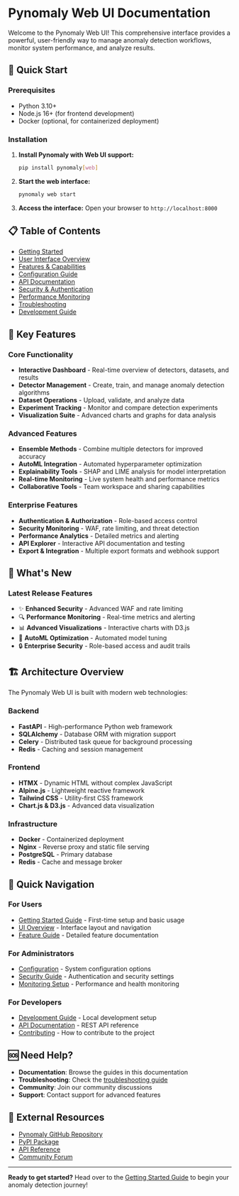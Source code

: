 # Pynomaly Web UI Documentation

Welcome to the Pynomaly Web UI! This comprehensive interface provides a powerful, user-friendly way to manage anomaly detection workflows, monitor system performance, and analyze results.

## 🚀 Quick Start

### Prerequisites
- Python 3.10+
- Node.js 16+ (for frontend development)
- Docker (optional, for containerized deployment)

### Installation

1. **Install Pynomaly with Web UI support:**
   ```bash
   pip install pynomaly[web]
   ```

2. **Start the web interface:**
   ```bash
   pynomaly web start
   ```

3. **Access the interface:**
   Open your browser to `http://localhost:8000`

## 📋 Table of Contents

- [Getting Started](./getting-started.md)
- [User Interface Overview](./ui-overview.md)
- [Features & Capabilities](./features.md)
- [Configuration Guide](./configuration.md)
- [API Documentation](./api.md)
- [Security & Authentication](./security.md)
- [Performance Monitoring](./monitoring.md)
- [Troubleshooting](./troubleshooting.md)
- [Development Guide](./development.md)

## 🎯 Key Features

### Core Functionality
- **Interactive Dashboard** - Real-time overview of detectors, datasets, and results
- **Detector Management** - Create, train, and manage anomaly detection algorithms
- **Dataset Operations** - Upload, validate, and analyze data
- **Experiment Tracking** - Monitor and compare detection experiments
- **Visualization Suite** - Advanced charts and graphs for data analysis

### Advanced Features
- **Ensemble Methods** - Combine multiple detectors for improved accuracy
- **AutoML Integration** - Automated hyperparameter optimization
- **Explainability Tools** - SHAP and LIME analysis for model interpretation
- **Real-time Monitoring** - Live system health and performance metrics
- **Collaborative Tools** - Team workspace and sharing capabilities

### Enterprise Features
- **Authentication & Authorization** - Role-based access control
- **Security Monitoring** - WAF, rate limiting, and threat detection
- **Performance Analytics** - Detailed metrics and alerting
- **API Explorer** - Interactive API documentation and testing
- **Export & Integration** - Multiple export formats and webhook support

## 🌟 What's New

### Latest Release Features
- ✨ **Enhanced Security** - Advanced WAF and rate limiting
- 🔍 **Performance Monitoring** - Real-time metrics and alerting
- 📊 **Advanced Visualizations** - Interactive charts with D3.js
- 🤖 **AutoML Optimization** - Automated model tuning
- 🔒 **Enterprise Security** - Role-based access and audit trails

## 🏗️ Architecture Overview

The Pynomaly Web UI is built with modern web technologies:

### Backend
- **FastAPI** - High-performance Python web framework
- **SQLAlchemy** - Database ORM with migration support
- **Celery** - Distributed task queue for background processing
- **Redis** - Caching and session management

### Frontend
- **HTMX** - Dynamic HTML without complex JavaScript
- **Alpine.js** - Lightweight reactive framework
- **Tailwind CSS** - Utility-first CSS framework
- **Chart.js & D3.js** - Advanced data visualization

### Infrastructure
- **Docker** - Containerized deployment
- **Nginx** - Reverse proxy and static file serving
- **PostgreSQL** - Primary database
- **Redis** - Cache and message broker

## 📖 Quick Navigation

### For Users
- [Getting Started Guide](./getting-started.md) - First-time setup and basic usage
- [UI Overview](./ui-overview.md) - Interface layout and navigation
- [Feature Guide](./features.md) - Detailed feature documentation

### For Administrators
- [Configuration](./configuration.md) - System configuration options
- [Security Guide](./security.md) - Authentication and security settings
- [Monitoring Setup](./monitoring.md) - Performance and health monitoring

### For Developers
- [Development Guide](./development.md) - Local development setup
- [API Documentation](./api.md) - REST API reference
- [Contributing](./contributing.md) - How to contribute to the project

## 🆘 Need Help?

- **Documentation**: Browse the guides in this documentation
- **Troubleshooting**: Check the [troubleshooting guide](./troubleshooting.md)
- **Community**: Join our community discussions
- **Support**: Contact support for advanced features

## 🔗 External Resources

- [Pynomaly GitHub Repository](https://github.com/pynomaly/pynomaly)
- [PyPI Package](https://pypi.org/project/pynomaly/)
- [API Reference](https://api.pynomaly.org)
- [Community Forum](https://community.pynomaly.org)

---

**Ready to get started?** Head over to the [Getting Started Guide](./getting-started.md) to begin your anomaly detection journey!